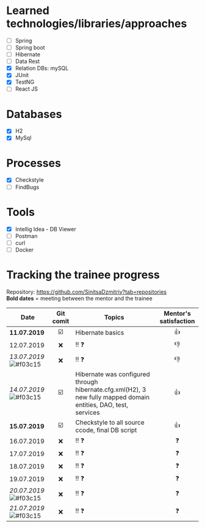 # Learned technologies/libraries/approaches
- [ ] Spring
- [ ] Spring boot
- [ ] Hibernate
- [ ] Data Rest
- [X] Relation DBs: mySQL
- [X] JUnit
- [X] TestNG
- [ ] React JS

# Databases
- [X] H2
- [X] MySql

# Processes
- [X] Checkstyle
- [ ] FindBugs

# Tools
- [X] Intellig Idea - DB Viewer
- [ ] Postman
- [ ] curl
- [ ] Docker

# Tracking the trainee progress
Repository: https://github.com/SinitsaDzmitriy?tab=repositories  
 __Bold dates__ = meeting between the mentor and the trainee

| Date | Git comit | Topics | Mentor's satisfaction |
|----------- |:-----------:|----------- |:-----------: |
| __11.07.2019__ | :ballot_box_with_check: | Hibernate basics |:thumbsup:|
| 12.07.2019 | :x:| :bangbang: :question:|:thumbsdown:|
| _13.07.2019_ ![#f03c15](https://placehold.it/15/f03c15/000000?text=+) | :x: | :bangbang: :question: |:thumbsdown:|
| _14.07.2019_ ![#f03c15](https://placehold.it/15/f03c15/000000?text=+)  | :ballot_box_with_check: | Hibernate was configured through hibernate.cfg.xml(H2),  3 new fully mapped domain entities, DAO, test, services |:thumbsup:|
| __15.07.2019__ | :ballot_box_with_check:  | Checkstyle to all source ccode, final DB script  |:thumbsup:|
| 16.07.2019 | :x: | :bangbang: :question: |:question:|
| 17.07.2019 | :x: | :bangbang: :question: |:question:|
| 18.07.2019 | :x: | :bangbang: :question: |:question:|
| 19.07.2019 | :x: | :bangbang: :question: |:question:|
| _20.07.2019_ ![#f03c15](https://placehold.it/15/f03c15/000000?text=+)  | :x: | :bangbang: :question: |:question:|
| _21.07.2019_ ![#f03c15](https://placehold.it/15/f03c15/000000?text=+) | :x: | :bangbang: :question: |:question:|

